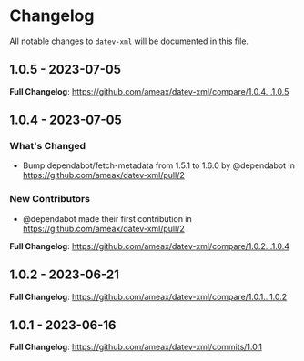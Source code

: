 # Changelog

All notable changes to `datev-xml` will be documented in this file.

## 1.0.5 - 2023-07-05

**Full Changelog**: https://github.com/ameax/datev-xml/compare/1.0.4...1.0.5

## 1.0.4 - 2023-07-05

### What's Changed

- Bump dependabot/fetch-metadata from 1.5.1 to 1.6.0 by @dependabot in https://github.com/ameax/datev-xml/pull/2

### New Contributors

- @dependabot made their first contribution in https://github.com/ameax/datev-xml/pull/2

**Full Changelog**: https://github.com/ameax/datev-xml/compare/1.0.2...1.0.4

## 1.0.2 - 2023-06-21

**Full Changelog**: https://github.com/ameax/datev-xml/compare/1.0.1...1.0.2

## 1.0.1 - 2023-06-16

**Full Changelog**: https://github.com/ameax/datev-xml/commits/1.0.1
